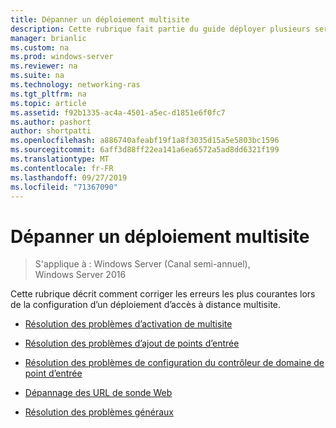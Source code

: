 ```yaml
---
title: Dépanner un déploiement multisite
description: Cette rubrique fait partie du guide déployer plusieurs serveurs d’accès à distance dans un déploiement multisite dans Windows Server 2016.
manager: brianlic
ms.custom: na
ms.prod: windows-server
ms.reviewer: na
ms.suite: na
ms.technology: networking-ras
ms.tgt_pltfrm: na
ms.topic: article
ms.assetid: f92b1335-ac4a-4501-a5ec-d1851e6f0fc7
ms.author: pashort
author: shortpatti
ms.openlocfilehash: a886740afeabf19f1a8f3035d15a5e5803bc1596
ms.sourcegitcommit: 6aff3d88ff22ea141a6ea6572a5ad8dd6321f199
ms.translationtype: MT
ms.contentlocale: fr-FR
ms.lasthandoff: 09/27/2019
ms.locfileid: "71367090"
---
```

# <a name="troubleshoot-a-multisite-deployment"></a>Dépanner un déploiement multisite

>S'applique à : Windows Server (Canal semi-annuel), Windows Server 2016

Cette rubrique décrit comment corriger les erreurs les plus courantes lors de la configuration d’un déploiement d’accès à distance multisite.   
  
-   [Résolution des problèmes d’activation de multisite](Troubleshooting-Enabling-Multisite.md)  
  
-   [Résolution des problèmes d’ajout de points d’entrée](Troubleshooting-Adding-Entry-Points.md)  
  
-   [Résolution des problèmes de configuration du contrôleur de domaine de point d’entrée](Troubleshooting-Setting-the-Entry-Point-Domain-Controller.md)  
  
-   [Dépannage des URL de sonde Web](Troubleshooting-Web-Probe-URLs.md)  
  
-   [Résolution des problèmes généraux](Troubleshooting-General-Issues.md)  
  


